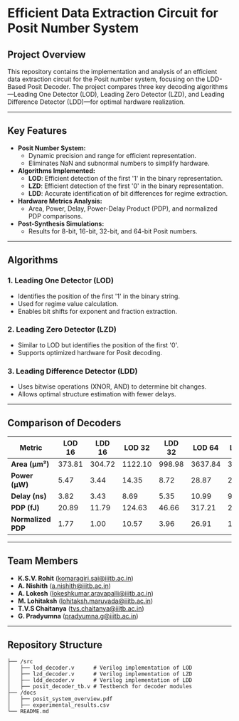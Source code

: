 # Efficient Data Extraction Circuit for Posit Number System

## Project Overview

This repository contains the implementation and analysis of an efficient data extraction circuit for the Posit number system, focusing on the LDD-Based Posit Decoder. The project compares three key decoding algorithms—Leading One Detector (LOD), Leading Zero Detector (LZD), and Leading Difference Detector (LDD)—for optimal hardware realization.

---

## Key Features

- **Posit Number System:** 
  - Dynamic precision and range for efficient representation.
  - Eliminates NaN and subnormal numbers to simplify hardware.
- **Algorithms Implemented:**
  - **LOD**: Efficient detection of the first '1' in the binary representation.
  - **LZD**: Efficient detection of the first '0' in the binary representation.
  - **LDD**: Accurate identification of bit differences for regime extraction.
- **Hardware Metrics Analysis:**
  - Area, Power, Delay, Power-Delay Product (PDP), and normalized PDP comparisons.
- **Post-Synthesis Simulations:**
  - Results for 8-bit, 16-bit, 32-bit, and 64-bit Posit numbers.

---

## Algorithms

### 1. **Leading One Detector (LOD)**
   - Identifies the position of the first '1' in the binary string.
   - Used for regime value calculation.
   - Enables bit shifts for exponent and fraction extraction.

### 2. **Leading Zero Detector (LZD)**
   - Similar to LOD but identifies the position of the first '0'.
   - Supports optimized hardware for Posit decoding.

### 3. **Leading Difference Detector (LDD)**
   - Uses bitwise operations (XNOR, AND) to determine bit changes.
   - Allows optimal structure estimation with fewer delays.

---

## Comparison of Decoders

| Metric              | LOD 16     | LDD 16     | LOD 32     | LDD 32     | LOD 64     | LDD 64     |
|---------------------|------------|------------|------------|------------|------------|------------|
| **Area (µm²)**      | 373.81     | 304.72     | 1122.10    | 998.98     | 3637.84    | 3375.54    |
| **Power (µW)**      | 5.47       | 3.44       | 14.35      | 8.72       | 28.87      | 22.56      |
| **Delay (ns)**      | 3.82       | 3.43       | 8.69       | 5.35       | 10.99      | 9.26       |
| **PDP (fJ)**        | 20.89      | 11.79      | 124.63     | 46.66      | 317.21     | 208.92     |
| **Normalized PDP**  | 1.77       | 1.00       | 10.57      | 3.96       | 26.91      | 17.73      |

---

## Team Members

- **K.S.V. Rohit** ([komaragiri.sai@iiitb.ac.in](mailto:komaragiri.sai@iiitb.ac.in))
- **A. Nishith** ([a.nishith@iiitb.ac.in](mailto:a.nishith@iiitb.ac.in))
- **A. Lokesh** ([lokeshkumar.aravapalli@iiitb.ac.in](mailto:lokeshkumar.aravapalli@iiitb.ac.in))
- **M. Lohitaksh** ([lohitaksh.maruvada@iiitb.ac.in](mailto:lohitaksh.maruvada@iiitb.ac.in))
- **T.V.S Chaitanya** ([tvs.chaitanya@iiitb.ac.in](mailto:tvs.chaitanya@iiitb.ac.in))
- **G. Pradyumna** ([pradyumna.g@iiitb.ac.in](mailto:pradyumna.g@iiitb.ac.in))

---

## Repository Structure

```plaintext
├── /src
│   ├── lod_decoder.v      # Verilog implementation of LOD
│   ├── lzd_decoder.v      # Verilog implementation of LZD
│   ├── ldd_decoder.v      # Verilog implementation of LDD
│   ├── posit_decoder_tb.v # Testbench for decoder modules
├── /docs
│   ├── posit_system_overview.pdf
│   ├── experimental_results.csv
└── README.md
